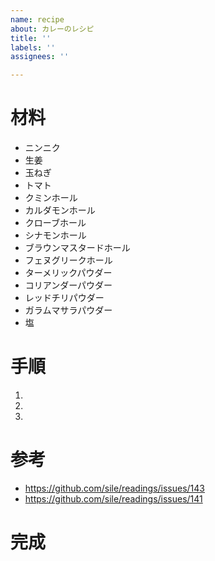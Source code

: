 ```yaml
---
name: recipe
about: カレーのレシピ
title: ''
labels: ''
assignees: ''

---
```


材料
===

- ニンニク
- 生姜
- 玉ねぎ
- トマト
- クミンホール
- カルダモンホール
- クローブホール
- シナモンホール
- ブラウンマスタードホール
- フェヌグリークホール
- ターメリックパウダー
- コリアンダーパウダー
- レッドチリパウダー
- ガラムマサラパウダー
- 塩

手順
===

1. 
2. 
3. 

参考
===

- https://github.com/sile/readings/issues/143
- https://github.com/sile/readings/issues/141

完成
===
